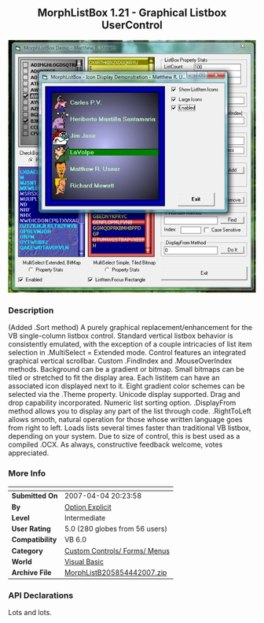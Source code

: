 ﻿<div align="center">

## MorphListBox 1\.21 \- Graphical Listbox UserControl

<img src="PIC2007442040145176.jpg">
</div>

### Description

(Added .Sort method) A purely graphical replacement/enhancement for the VB single-column listbox control. Standard vertical listbox behavior is consistently emulated, with the exception of a couple intricacies of list item selection in .MultiSelect = Extended mode. Control features an integrated graphical vertical scrollbar. Custom .FindIndex and .MouseOverIndex methods. Background can be a gradient or bitmap. Small bitmaps can be tiled or stretched to fit the display area. Each listitem can have an associated icon displayed next to it. Eight gradient color schemes can be selected via the .Theme property. Unicode display supported. Drag and drop capability incorporated. Numeric list sorting option. .DisplayFrom method allows you to display any part of the list through code. .RightToLeft allows smooth, natural operation for those whose written language goes from right to left. Loads lists several times faster than traditional VB listbox, depending on your system. Due to size of control, this is best used as a compiled .OCX. As always, constructive feedback welcome, votes appreciated.
 
### More Info
 


<span>             |<span>
---                |---
**Submitted On**   |2007-04-04 20:23:58
**By**             |[Option Explicit](https://github.com/Planet-Source-Code/PSCIndex/blob/master/ByAuthor/option-explicit.md)
**Level**          |Intermediate
**User Rating**    |5.0 (280 globes from 56 users)
**Compatibility**  |VB 6\.0
**Category**       |[Custom Controls/ Forms/  Menus](https://github.com/Planet-Source-Code/PSCIndex/blob/master/ByCategory/custom-controls-forms-menus__1-4.md)
**World**          |[Visual Basic](https://github.com/Planet-Source-Code/PSCIndex/blob/master/ByWorld/visual-basic.md)
**Archive File**   |[MorphListB205854442007\.zip](https://github.com/Planet-Source-Code/option-explicit-morphlistbox-1-21-graphical-listbox-usercontrol__1-62733/archive/master.zip)

### API Declarations

Lots and lots.





